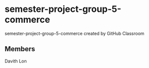 # semester-project-group-5-commerce
semester-project-group-5-commerce created by GitHub Classroom

## Members
Davith Lon
